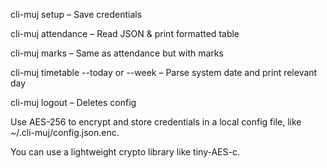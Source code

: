 cli-muj setup – Save credentials

cli-muj attendance – Read JSON & print formatted table

cli-muj marks – Same as attendance but with marks

cli-muj timetable --today or --week – Parse system date and print relevant day

cli-muj logout – Deletes config

Use AES-256 to encrypt and store credentials in a local config file, like ~/.cli-muj/config.json.enc.

You can use a lightweight crypto library like tiny-AES-c.
